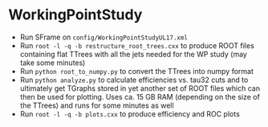 # WorkingPointStudy

- Run SFrame on `config/WorkingPointStudyUL17.xml`
- Run `root -l -q -b restructure_root_trees.cxx` to produce ROOT files containing flat TTrees with all the jets needed for the WP study (may take some minutes)
- Run `python root_to_numpy.py` to convert the TTrees into numpy format
- Run `python analyze.py` to calculate efficiencies vs. tau32 cuts and to ultimately get TGraphs stored in yet another set of ROOT files which can then be used for plotting. Uses ca. 15 GB RAM (depending on the size of the TTrees) and runs for some minutes as well
- Run `root -l -q -b plots.cxx` to produce efficiency and ROC plots
